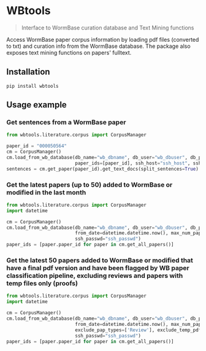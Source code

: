 # WBtools
> Interface to WormBase curation database and Text Mining functions

Access WormBase paper corpus information by loading pdf files (converted to txt) and curation info from the WormBase 
database. The package also exposes text mining functions on papers' fulltext.

## Installation

```pip install wbtools```

## Usage example

### Get sentences from a WormBase paper

```python
from wbtools.literature.corpus import CorpusManager

paper_id = "000050564"
cm = CorpusManager()
cm.load_from_wb_database(db_name="wb_dbname", db_user="wb_dbuser", db_password="wb_dbpasswd", db_host="wb_dbhost",
                         paper_ids=[paper_id], ssh_host="ssh_host", ssh_user="ssh_user", ssh_passwd="ssh_passwd")
sentences = cm.get_paper(paper_id).get_text_docs(split_sentences=True)
```

### Get the latest papers (up to 50) added to WormBase or modified in the last month  

```python
from wbtools.literature.corpus import CorpusManager
import datetime

cm = CorpusManager()
cm.load_from_wb_database(db_name="wb_dbname", db_user="wb_dbuser", db_password="wb_dbpasswd", db_host="wb_dbhost",
                         from_date=datetime.datetime.now(), max_num_papers=50, ssh_host="ssh_host", ssh_user="ssh_user", 
                         ssh_passwd="ssh_passwd")
paper_ids = [paper.paper_id for paper in cm.get_all_papers()]
```

### Get the latest 50 papers added to WormBase or modified that have a final pdf version and have been flagged by WB paper classification pipeline, excluding reviews and papers with temp files only (proofs)

```python
from wbtools.literature.corpus import CorpusManager
import datetime

cm = CorpusManager()
cm.load_from_wb_database(db_name="wb_dbname", db_user="wb_dbuser", db_password="wb_dbpasswd", db_host="wb_dbhost",
                         from_date=datetime.datetime.now(), max_num_papers=50, must_be_autclass_flagged=True,
                         exclude_pap_types=['Review'], exclude_temp_pdf=True, ssh_host="ssh_host", ssh_user="ssh_user", 
                         ssh_passwd="ssh_passwd")
paper_ids = [paper.paper_id for paper in cm.get_all_papers()]
```